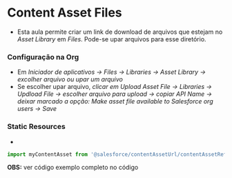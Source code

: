 # Content Asset Files
- Esta aula permite criar um link de download de arquivos que estejam no *Asset Library* em *Files*. Pode-se upar arquivos para esse diretório.
### Configuração na Org
- Em *Iniciador de aplicativos -> Files -> Libraries -> Asset Library -> excolher arquivo ou upar um arquivo*
- Se escolher upar arquivo, *clicar em Upload Asset File -> Libraries -> Updload File -> escolher arquivo para upload -> copiar API Name -> deixar marcado a opção: Make asset file available to Salesforce org users -> Save*

### Static Resources
- 
```js
import myContentAsset from '@salesforce/contentAssetUrl/contentAssetReference'
```

**OBS:** ver código exemplo completo no código